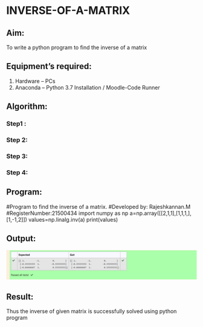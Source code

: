 # INVERSE-OF-A-MATRIX
## Aim:
To write a python program to find the inverse of a matrix
## Equipment’s required:
1. 	Hardware – PCs
2. 	Anaconda – Python 3.7 Installation / Moodle-Code Runner
## Algorithm:
### Step1 : 
### Step 2: 
### Step 3: 
### Step 4: 

## Program:
#Program to find the inverse of a matrix.
#Developed by: Rajeshkannan.M
#RegisterNumber:21500434
import numpy as np
a=np.array([[2,1,1],[1,1,1,],[1,-1,2]])
values=np.linalg.inv(a)
print(values)
## Output:
![output1](IOTM.png)
## Result:
Thus the inverse of given matrix is successfully solved using python program

